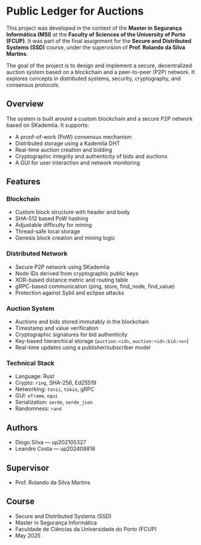 # Public Ledger for Auctions

This project was developed in the context of the **Master in Segurança Informática (MSI)** at the **Faculty of Sciences of the University of Porto (FCUP)**. It was part of the final assignment for the **Secure and Distributed Systems (SSD)** course, under the supervision of **Prof. Rolando da Silva Martins**.

The goal of the project is to design and implement a secure, decentralized auction system based on a blockchain and a peer-to-peer (P2P) network. It explores concepts in distributed systems, security, cryptography, and consensus protocols.

## Overview

The system is built around a custom blockchain and a secure P2P network based on SKademlia. It supports:

- A proof-of-work (PoW) consensus mechanism
- Distributed storage using a Kademlia DHT
- Real-time auction creation and bidding
- Cryptographic integrity and authenticity of bids and auctions
- A GUI for user interaction and network monitoring

## Features

### Blockchain
- Custom block structure with header and body
- SHA-512 based PoW hashing
- Adjustable difficulty for mining
- Thread-safe local storage
- Genesis block creation and mining logic

### Distributed Network
- Secure P2P network using SKademlia
- Node IDs derived from cryptographic public keys
- XOR-based distance metric and routing table
- gRPC-based communication (ping, store, find_node, find_value)
- Protection against Sybil and eclipse attacks

### Auction System
- Auctions and bids stored immutably in the blockchain
- Timestamp and value verification
- Cryptographic signatures for bid authenticity
- Key-based hierarchical storage (`auction:<id>`, `auction:<id>:bid:<x>`)
- Real-time updates using a publisher/subscriber model

### Technical Stack

- Language: Rust
- Crypto: `ring`, SHA-256, Ed25519
- Networking: `tonic`, `tokio`, gRPC
- GUI: `eframe`, `egui`
- Serialization: `serde`, `serde_json`
- Randomness: `rand`

## Authors

- Diogo Silva — up202105327  
- Leandro Costa — up202408816

## Supervisor

- Prof. Rolando da Silva Martins

## Course

- Secure and Distributed Systems (SSD)  
- Master in Segurança Informática  
- Faculdade de Ciências da Universidade do Porto (FCUP)  
- May 2025

